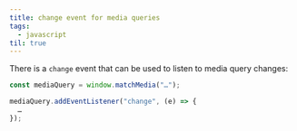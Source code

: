 ```yaml
---
title: change event for media queries
tags:
  - javascript
til: true
---
```


There is a `change` event that can be used to listen to media query changes:

```js
const mediaQuery = window.matchMedia("…");

mediaQuery.addEventListener("change", (e) => {
  …
});
```
